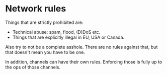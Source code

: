 Network rules
=============

Things that are strictly prohibited are:

* Technical abuse: spam, flood, (D)DoS etc.
* Things that are explicitly illegal in EU, USA or Canada.

Also try to not be a complete asshole. There are no rules against that, but that doesn't mean you have to be one.

In addition, channels can have their own rules. Enforcing those is fully up to the ops of those channels.
